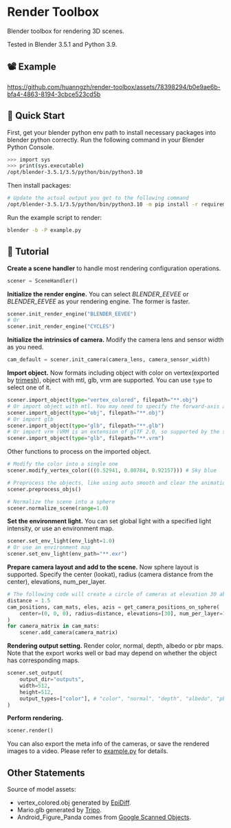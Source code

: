# Render Toolbox
Blender toolbox for rendering 3D scenes.

Tested in Blender 3.5.1 and Python 3.9.

## 📽️ Example
https://github.com/huanngzh/render-toolbox/assets/78398294/b0e9ae6b-bfa4-4863-8194-3cbce523cd5b

## 🔨 Quick Start
First, get your blender python env path to install necessary packages into blender python correctly. Run the following command in your Blender Python Console.
```Bash
>>> import sys
>>> print(sys.executable)
/opt/blender-3.5.1/3.5/python/bin/python3.10
```

Then install packages:
```Bash
# Update the actual output you get to the following command 
/opt/blender-3.5.1/3.5/python/bin/python3.10 -m pip install -r requirements.txt
```

Run the example script to render:
```Bash
blender -b -P example.py
```

## 📖 Tutorial

**Create a scene handler** to handle most rendering configuration operations.
```Python
scener = SceneHandler()
```

**Initialize the render engine.**
You can select *BLENDER_EEVEE* or *BLENDER_EEVEE* as your rendering engine. The former is faster.
```Python
scener.init_render_engine("BLENDER_EEVEE")
# Or
scener.init_render_engine("CYCLES")
```

**Initialize the intrinsics of camera.**
Modify the camera lens and sensor width as you need.
```Python
cam_default = scener.init_camera(camera_lens, camera_sensor_width)
```

**Import object.**
Now formats including object with color on vertex(exported by [trimesh](https://github.com/mikedh/trimesh)), object with mtl, glb, vrm are supported. You can use `type` to select one of it.
```Python
scener.import_object(type="vertex_colored", filepath="**.obj")
# Or import object with mtl. You may need to specify the forward-axis and up-axis, with "Y" and "Z" are default values.
scener.import_object(type="obj", filepath="**.obj")
# Or import glb
scener.import_object(type="glb", filepath="**.glb")
# Or import vrm (VRM is an extension of glTF 2.0, so supported by the same way as glb)
scener.import_object(type="glb", filepath="**.vrm")
```

Other functions to process on the imported object.
```Python
# Modify the color into a single one
scener.modify_vertex_color(((0.52941, 0.80784, 0.92157))) # Sky blue

# Preprocess the objects, like using auto smooth and clear the animation
scener.preprocess_objs()

# Normalize the scene into a sphere
scener.normalize_scene(range=1.0)
```

**Set the environment light.**
You can set global light with a specified light intensity, or use an environment map.
```Python
scener.set_env_light(env_light=1.0)
# Or use an environment map
scener.set_env_light(env_path="**.exr")
```

**Prepare camera layout and add to the scene.**
Now sphere layout is supported. Specify the center (lookat), radius (camera distance from the center), elevations, num_per_layer.
```Python
# The following code will create a circle of cameras at elevation 30 above the object.
distance = 1.5
cam_positions, cam_mats, eles, azis = get_camera_positions_on_sphere(
    center=(0, 0, 0), radius=distance, elevations=[30], num_per_layer=120
)
for camera_matrix in cam_mats:
    scener.add_camera(camera_matrix)
```

**Rendering output setting.**
Render color, normal, depth, albedo or pbr maps. Note that the export works well or bad may depend on whether the object has corresponding maps.
```Python
scener.set_output(
    output_dir="outputs",
    width=512,
    height=512,
    output_types=["color"], # "color", "normal", "depth", "albedo", "pbr"
)
```

**Perform rendering.**
```Python
scener.render()
```

You can also export the meta info of the cameras, or save the rendered images to a video. Please refer to [example.py](example.py) for details.

## Other Statements
Source of model assets:
- vertex_colored.obj generated by [EpiDiff](https://huanngzh.github.io/EpiDiff/).
- Mario.glb generated by [Tripo](https://www.tripo3d.ai/).
- Android_Figure_Panda comes from [Google Scanned Objects](https://app.gazebosim.org/GoogleResearch/fuel/collections/Scanned%20Objects%20by%20Google%20Research).
